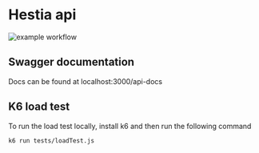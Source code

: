 # Hestia api

![example workflow](https://github.com/iamzr/hestia-api/actions/workflows/docker-image.yml/badge.svg)

## Swagger documentation

Docs can be found at localhost:3000/api-docs

## K6 load test
To run the load test locally, install k6 and then run the following command
```
k6 run tests/loadTest.js
````
